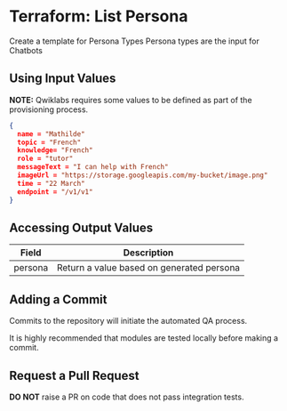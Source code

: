 # Terraform: List Persona 

Create a template for Persona Types
Persona types are the input for Chatbots

## Using Input Values 

__NOTE:__ Qwiklabs requires some values to be defined as part of the provisioning process. 

```json
{
  name = "Mathilde"
  topic = "French"
  knowledge= "French"
  role = "tutor" 
  messageText = "I can help with French"
  imageUrl = "https://storage.googleapis.com/my-bucket/image.png"
  time = "22 March"
  endpoint = "/v1/v1"
}
```

## Accessing Output Values 

| Field | Description |
|-------|-------------|
| persona | Return a value based on generated persona |

## Adding a Commit 

Commits to the repository will initiate the automated QA process.

It is highly recommended that modules are tested locally before making a commit.

## Request a Pull Request

__DO NOT__ raise a PR on code that does not pass integration tests.
